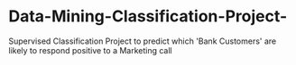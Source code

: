 # Data-Mining-Classification-Project-
Supervised Classification Project to predict which 'Bank Customers' are likely to respond positive to a Marketing call
